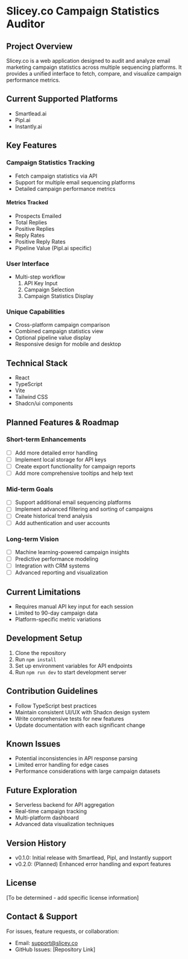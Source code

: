 # Slicey.co Campaign Statistics Auditor

## Project Overview
Slicey.co is a web application designed to audit and analyze email marketing campaign statistics across multiple sequencing platforms. It provides a unified interface to fetch, compare, and visualize campaign performance metrics.

## Current Supported Platforms
- Smartlead.ai
- Pipl.ai
- Instantly.ai

## Key Features

### Campaign Statistics Tracking
- Fetch campaign statistics via API
- Support for multiple email sequencing platforms
- Detailed campaign performance metrics

#### Metrics Tracked
- Prospects Emailed
- Total Replies
- Positive Replies
- Reply Rates
- Positive Reply Rates
- Pipeline Value (Pipl.ai specific)

### User Interface
- Multi-step workflow
  1. API Key Input
  2. Campaign Selection
  3. Campaign Statistics Display

### Unique Capabilities
- Cross-platform campaign comparison
- Combined campaign statistics view
- Optional pipeline value display
- Responsive design for mobile and desktop

## Technical Stack
- React
- TypeScript
- Vite
- Tailwind CSS
- Shadcn/ui components

## Planned Features & Roadmap

### Short-term Enhancements
- [ ] Add more detailed error handling
- [ ] Implement local storage for API keys
- [ ] Create export functionality for campaign reports
- [ ] Add more comprehensive tooltips and help text

### Mid-term Goals
- [ ] Support additional email sequencing platforms
- [ ] Implement advanced filtering and sorting of campaigns
- [ ] Create historical trend analysis
- [ ] Add authentication and user accounts

### Long-term Vision
- [ ] Machine learning-powered campaign insights
- [ ] Predictive performance modeling
- [ ] Integration with CRM systems
- [ ] Advanced reporting and visualization

## Current Limitations
- Requires manual API key input for each session
- Limited to 90-day campaign data
- Platform-specific metric variations

## Development Setup
1. Clone the repository
2. Run `npm install`
3. Set up environment variables for API endpoints
4. Run `npm run dev` to start development server

## Contribution Guidelines
- Follow TypeScript best practices
- Maintain consistent UI/UX with Shadcn design system
- Write comprehensive tests for new features
- Update documentation with each significant change

## Known Issues
- Potential inconsistencies in API response parsing
- Limited error handling for edge cases
- Performance considerations with large campaign datasets

## Future Exploration
- Serverless backend for API aggregation
- Real-time campaign tracking
- Multi-platform dashboard
- Advanced data visualization techniques

## Version History
- v0.1.0: Initial release with Smartlead, Pipl, and Instantly support
- v0.2.0: (Planned) Enhanced error handling and export features

## License
[To be determined - add specific license information]

## Contact & Support
For issues, feature requests, or collaboration:
- Email: support@slicey.co
- GitHub Issues: [Repository Link] 